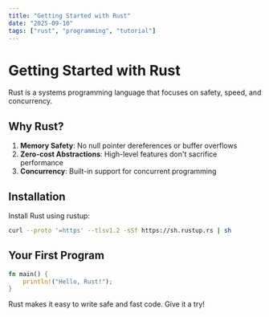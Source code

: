 ```yaml
---
title: "Getting Started with Rust"
date: "2025-09-10"
tags: ["rust", "programming", "tutorial"]
---
```


# Getting Started with Rust

Rust is a systems programming language that focuses on safety, speed, and concurrency.

## Why Rust?

1. **Memory Safety**: No null pointer dereferences or buffer overflows
2. **Zero-cost Abstractions**: High-level features don't sacrifice performance
3. **Concurrency**: Built-in support for concurrent programming

## Installation

Install Rust using rustup:

```bash
curl --proto '=https' --tlsv1.2 -sSf https://sh.rustup.rs | sh
```

## Your First Program

```rust
fn main() {
    println!("Hello, Rust!");
}
```

Rust makes it easy to write safe and fast code. Give it a try!
